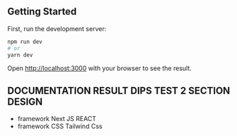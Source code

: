 
## Getting Started

First, run the development server:

```bash
npm run dev
# or
yarn dev
```

Open [http://localhost:3000](http://localhost:3000) with your browser to see the result.

## DOCUMENTATION RESULT DIPS TEST 2 SECTION DESIGN 
- framework Next JS REACT
- framework CSS Tailwind Css